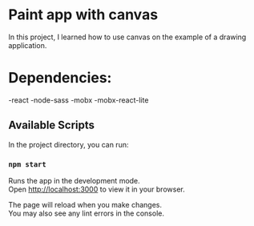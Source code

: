 # Paint app with canvas

In this project, I learned how to use canvas on the example of a drawing application.

# Dependencies:

   -react
   -node-sass
   -mobx
   -mobx-react-lite

## Available Scripts

In the project directory, you can run:

### `npm start`

Runs the app in the development mode.\
Open [http://localhost:3000](http://localhost:3000) to view it in your browser.

The page will reload when you make changes.\
You may also see any lint errors in the console.
